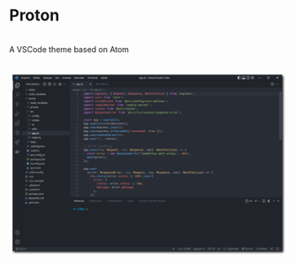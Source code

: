 # Proton

<br/>
A VSCode theme based on Atom
<br/><br/>

![alt text](https://github.com/paulozaneripe/Proton-Theme/blob/main/images/proton-preview.png?raw=true)

